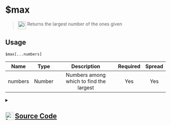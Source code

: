 # $max
> <img align="top" src="https://upload.wikimedia.org/wikipedia/commons/thumb/e/e4/Infobox_info_icon.svg/160px-Infobox_info_icon.svg.png?20150409153300" alt="image" width="25" height="auto"> Returns the largest number of the ones given
## Usage
```
$max[...numbers]
```
| Name | Type | Description | Required | Spread
| :---: | :---: | :---: | :---: | :---: |
numbers | Number | Numbers among which to find the largest | Yes | Yes
<details>
<summary>
    
## <img align="top" src="https://cdn4.iconfinder.com/data/icons/iconsimple-logotypes/512/github-512.png" alt="image" width="25" height="auto">  [Source Code](https://github.com/tryforge/ForgeScript-V2/blob/main/src/native/max.ts)
    
</summary>
    
```ts
import { ArgType, NativeFunction, Return } from "../structures"

export default new NativeFunction({
    name: "$max",
    version: "1.0.7",
    description: "Returns the largest number of the ones given",
    brackets: true,
    unwrap: true,
    args: [
        {
            name: "numbers",
            description: "Numbers among which to find the largest",
            rest: true,
            type: ArgType.Number,
            required: true,
        },
    ],
    execute(_, [numbers]) {
        return this.success(Math.max(...numbers))
    },
})

```
    
</details>